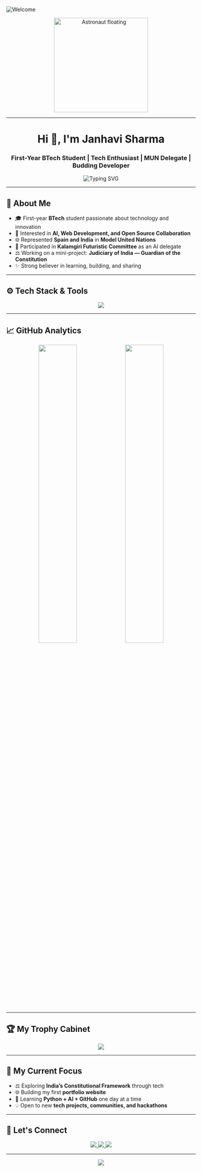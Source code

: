 <!-- HEADER ANIMATION -->
<img src="https://readme-typing-svg.herokuapp.com?font=Fira+Code&weight=600&size=30&pause=1000&center=true&vCenter=true&multiline=true&width=1000&height=200&lines=Hey+there!+I'm+Janhavi+Sharma+%F0%9F%91%8B;First+Year+BTech+Student+%7C+Tech+Explorer+%7C+AI+Enthusiast;Budding+Developer+%7C+MUN+Delegate+%7C+Lifelong+Learner" alt="Welcome" />

<!-- HERO GIF -->
<p align="center">
  <img src="https://i.pinimg.com/originals/df/55/24/df552454142e5b81b7bdf3f07eea1fe7.gif" width="250" alt="Astronaut floating">
</p>

---

<h1 align="center">Hi 👋, I'm Janhavi Sharma</h1>
<h3 align="center">First-Year BTech Student | Tech Enthusiast | MUN Delegate | Budding Developer</h3>

<p align="center">
  <img src="https://readme-typing-svg.demolab.com?font=Fira+Code&weight=500&pause=1000&center=true&width=435&lines=Exploring+Code+%F0%9F%92%BB;Loving+Tech+%F0%9F%A7%A0;Learning+Something+New+Everyday!+%F0%9F%8C%9F" alt="Typing SVG" />
</p>

---

## 🧠 About Me

- 🎓 First-year **BTech** student passionate about technology and innovation  
- 🧠 Interested in **AI, Web Development, and Open Source Collaboration**  
- 🌐 Represented **Spain and India** in **Model United Nations**  
- 🤖 Participated in **Kalamgiri Futuristic Committee** as an AI delegate  
- ⚖️ Working on a mini-project: **Judiciary of India — Guardian of the Constitution**  
- ✨ Strong believer in learning, building, and sharing

---

## ⚙️ Tech Stack & Tools

<p align="center">
  <img src="https://skillicons.dev/icons?i=python,c,html,css,git,github,vscode,figma,markdown&perline=7" />
</p>

---

## 📈 GitHub Analytics

<p align="center">
  <img src="https://github-readme-stats.vercel.app/api?username=janhavik30&show_icons=true&theme=tokyonight&hide_border=true" width="45%"/>
  <img src="https://github-readme-streak-stats.herokuapp.com/?user=janhavik30&theme=tokyonight&hide_border=true" width="45%"/>
</p>

---

## 🏆 My Trophy Cabinet

<p align="center">
  <img src="https://github-profile-trophy.vercel.app/?username=janhavik30&theme=dracula&row=2&column=4&no-frame=true&margin-w=15&margin-h=15" />
</p>

---

## 🎯 My Current Focus

- ⚖️ Exploring **India’s Constitutional Framework** through tech
- 🌐 Building my first **portfolio website**
- 🧠 Learning **Python + AI + GitHub** one day at a time
- 💡 Open to new **tech projects, communities, and hackathons**

---

## 🌟 Let's Connect

<p align="center">
  <a href="https://linkedin.com/in/your-linkedin" target="_blank">
    <img src="https://img.shields.io/badge/-LinkedIn-%230077B5?style=for-the-badge&logo=linkedin&logoColor=white" />
  </a>
  <a href="mailto:your.email@example.com" target="_blank">
    <img src="https://img.shields.io/badge/-Email-%23333?style=for-the-badge&logo=gmail&logoColor=white" />
  </a>
  <a href="https://www.instagram.com/your-instagram/" target="_blank">
    <img src="https://img.shields.io/badge/-Instagram-%23E4405F?style=for-the-badge&logo=instagram&logoColor=white" />
  </a>
</p>

---

<!-- FOOTER WAVING ANIMATION -->
<p align="center">
  <img src="https://capsule-render.vercel.app/api?type=waving&color=gradient&height=120&section=footer"/>
</p>
